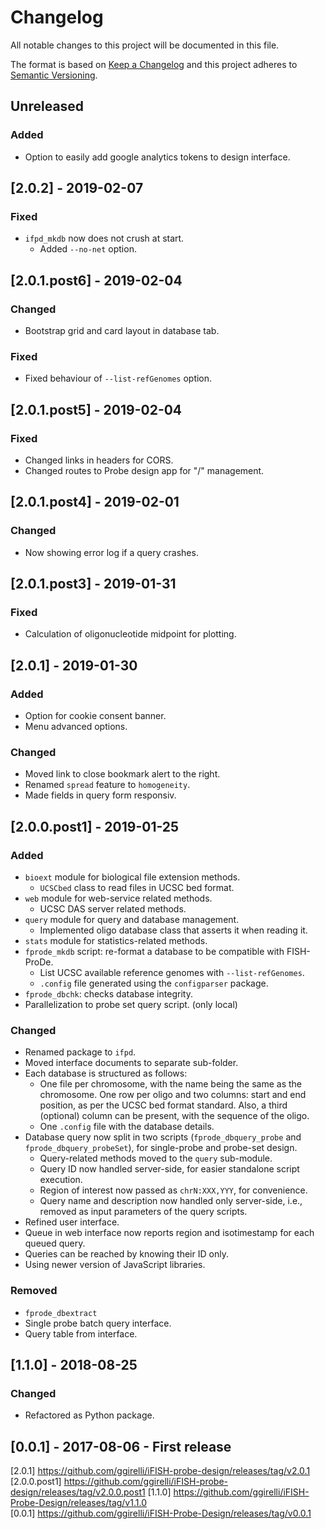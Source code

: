 # Changelog
All notable changes to this project will be documented in this file.

The format is based on [Keep a Changelog](http://keepachangelog.com/en/1.0.0/)
and this project adheres to [Semantic Versioning](http://semver.org/spec/v2.0.0.html).



## Unreleased
### Added
- Option to easily add google analytics tokens to design interface.



## [2.0.2] - 2019-02-07
### Fixed
- `ifpd_mkdb` now does not crush at start.
    + Added `--no-net` option.



## [2.0.1.post6] - 2019-02-04
### Changed
- Bootstrap grid and card layout in database tab.

### Fixed
- Fixed behaviour of `--list-refGenomes` option.



## [2.0.1.post5] - 2019-02-04
### Fixed
- Changed links in headers for CORS.
- Changed routes to Probe design app for "/" management.



## [2.0.1.post4] - 2019-02-01
### Changed
- Now showing error log if a query crashes.



## [2.0.1.post3] - 2019-01-31
### Fixed
- Calculation of oligonucleotide midpoint for plotting.


## [2.0.1] - 2019-01-30
### Added
- Option for cookie consent banner.
- Menu advanced options.

### Changed
- Moved link to close bookmark alert to the right.
- Renamed `spread` feature to `homogeneity`.
- Made fields in query form responsiv.



## [2.0.0.post1] - 2019-01-25
### Added
- `bioext` module for biological file extension methods.
    + `UCSCbed` class to read files in UCSC bed format.
- `web` module for web-service related methods.
    + UCSC DAS server related methods.
- `query` module for query and database management.
    + Implemented oligo database class that asserts it when reading it.
- `stats` module for statistics-related methods.
- `fprode_mkdb` script: re-format a database to be compatible with FISH-ProDe.
    + List UCSC available reference genomes with `--list-refGenomes`.
    + `.config` file generated using the `configparser` package.
- `fprode_dbchk`: checks database integrity.
- Parallelization to probe set query script. (only local)

### Changed
- Renamed package to `ifpd`.
- Moved interface documents to separate sub-folder.
- Each database is structured as follows:
    + One file per chromosome, with the name being the same as the chromosome. One row per oligo and two columns: start and end position, as per the UCSC bed format standard. Also, a third (optional) column can be present, with the sequence of the oligo.
    + One `.config` file with the database details.
- Database query now split in two scripts (`fprode_dbquery_probe` and `fprode_dbquery_probeSet`), for single-probe and probe-set design.
    + Query-related methods moved to the `query` sub-module.
    + Query ID now handled server-side, for easier standalone script execution.
    + Region of interest now passed as `chrN:XXX,YYY`, for convenience.
    + Query name and description now handled only server-side, i.e., removed as input parameters of the query scripts.
- Refined user interface.
- Queue in web interface now reports region and isotimestamp for each queued query.
- Queries can be reached by knowing their ID only.
- Using newer version of JavaScript libraries.

### Removed
- `fprode_dbextract`
- Single probe batch query interface.
- Query table from interface.



## [1.1.0] - 2018-08-25
### Changed
- Refactored as Python package.



## [0.0.1] - 2017-08-06 - First release


[2.0.1] https://github.com/ggirelli/iFISH-probe-design/releases/tag/v2.0.1
[2.0.0.post1] https://github.com/ggirelli/iFISH-probe-design/releases/tag/v2.0.0.post1
[1.1.0] https://github.com/ggirelli/iFISH-Probe-Design/releases/tag/v1.1.0  
[0.0.1] https://github.com/ggirelli/iFISH-Probe-Design/releases/tag/v0.0.1  
